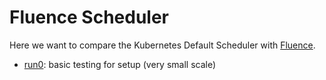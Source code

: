 # Fluence Scheduler

Here we want to compare the Kubernetes Default Scheduler with [Fluence]().

 - [run0](run0): basic testing for setup (very small scale)
